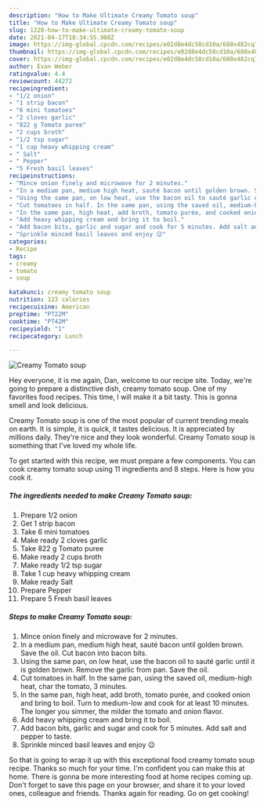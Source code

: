 ```yaml
---
description: "How to Make Ultimate Creamy Tomato soup"
title: "How to Make Ultimate Creamy Tomato soup"
slug: 1220-how-to-make-ultimate-creamy-tomato-soup
date: 2021-04-17T18:34:55.908Z
image: https://img-global.cpcdn.com/recipes/e02d8e4dc58cd10a/680x482cq70/creamy-tomato-soup-recipe-main-photo.jpg
thumbnail: https://img-global.cpcdn.com/recipes/e02d8e4dc58cd10a/680x482cq70/creamy-tomato-soup-recipe-main-photo.jpg
cover: https://img-global.cpcdn.com/recipes/e02d8e4dc58cd10a/680x482cq70/creamy-tomato-soup-recipe-main-photo.jpg
author: Evan Weber
ratingvalue: 4.4
reviewcount: 44272
recipeingredient:
- "1/2 onion"
- "1 strip bacon"
- "6 mini tomatoes"
- "2 cloves garlic"
- "822 g Tomato puree"
- "2 cups broth"
- "1/2 tsp sugar"
- "1 cup heavy whipping cream"
- " Salt"
- " Pepper"
- "5 Fresh basil leaves"
recipeinstructions:
- "Mince onion finely and microwave for 2 minutes."
- "In a medium pan, medium high heat, sauté bacon until golden brown. Save the oil. Cut bacon into bacon bits."
- "Using the same pan, on low heat, use the bacon oil to sauté garlic until it is golden brown. Remove the garlic from pan. Save the oil."
- "Cut tomatoes in half. In the same pan, using the saved oil, medium-high heat, char the tomato, 3 minutes."
- "In the same pan, high heat, add broth, tomato purée, and cooked onion and bring to boil. Turn to medium-low and cook for at least 10 minutes. The longer you simmer, the milder the tomato and onion flavor."
- "Add heavy whipping cream and bring it to boil."
- "Add bacon bits, garlic and sugar and cook for 5 minutes. Add salt and pepper to taste."
- "Sprinkle minced basil leaves and enjoy 😉"
categories:
- Recipe
tags:
- creamy
- tomato
- soup

katakunci: creamy tomato soup 
nutrition: 123 calories
recipecuisine: American
preptime: "PT22M"
cooktime: "PT42M"
recipeyield: "1"
recipecategory: Lunch

---
```



![Creamy Tomato soup](https://img-global.cpcdn.com/recipes/e02d8e4dc58cd10a/680x482cq70/creamy-tomato-soup-recipe-main-photo.jpg)

Hey everyone, it is me again, Dan, welcome to our recipe site. Today, we're going to prepare a distinctive dish, creamy tomato soup. One of my favorites food recipes. This time, I will make it a bit tasty. This is gonna smell and look delicious.

Creamy Tomato soup is one of the most popular of current trending meals on earth. It is simple, it is quick, it tastes delicious. It is appreciated by millions daily. They're nice and they look wonderful. Creamy Tomato soup is something that I've loved my whole life.




To get started with this recipe, we must prepare a few components. You can cook creamy tomato soup using 11 ingredients and 8 steps. Here is how you cook it.

<!--inarticleads1-->

##### The ingredients needed to make Creamy Tomato soup:

1. Prepare 1/2 onion
1. Get 1 strip bacon
1. Take 6 mini tomatoes
1. Make ready 2 cloves garlic
1. Take 822 g Tomato puree
1. Make ready 2 cups broth
1. Make ready 1/2 tsp sugar
1. Take 1 cup heavy whipping cream
1. Make ready  Salt
1. Prepare  Pepper
1. Prepare 5 Fresh basil leaves




<!--inarticleads2-->

##### Steps to make Creamy Tomato soup:

1. Mince onion finely and microwave for 2 minutes.
1. In a medium pan, medium high heat, sauté bacon until golden brown. Save the oil. Cut bacon into bacon bits.
1. Using the same pan, on low heat, use the bacon oil to sauté garlic until it is golden brown. Remove the garlic from pan. Save the oil.
1. Cut tomatoes in half. In the same pan, using the saved oil, medium-high heat, char the tomato, 3 minutes.
1. In the same pan, high heat, add broth, tomato purée, and cooked onion and bring to boil. Turn to medium-low and cook for at least 10 minutes. The longer you simmer, the milder the tomato and onion flavor.
1. Add heavy whipping cream and bring it to boil.
1. Add bacon bits, garlic and sugar and cook for 5 minutes. Add salt and pepper to taste.
1. Sprinkle minced basil leaves and enjoy 😉




So that is going to wrap it up with this exceptional food creamy tomato soup recipe. Thanks so much for your time. I'm confident you can make this at home. There is gonna be more interesting food at home recipes coming up. Don't forget to save this page on your browser, and share it to your loved ones, colleague and friends. Thanks again for reading. Go on get cooking!
